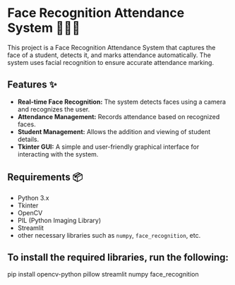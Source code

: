 # Face Recognition Attendance System 🧑‍🏫📸

This project is a Face Recognition Attendance System that captures the face of a student, detects it, and marks attendance automatically. The system uses facial recognition to ensure accurate attendance marking.

## Features ✨

- **Real-time Face Recognition:** The system detects faces using a camera and recognizes the user.
- **Attendance Management:** Records attendance based on recognized faces.
- **Student Management:** Allows the addition and viewing of student details.
- **Tkinter GUI:** A simple and user-friendly graphical interface for interacting with the system.

## Requirements 📦

- Python 3.x
- Tkinter
- OpenCV
- PIL (Python Imaging Library)
- Streamlit
- other necessary libraries such as `numpy`, `face_recognition`, etc.

## To install the required libraries, run the following:
pip install opencv-python pillow streamlit numpy face_recognition
